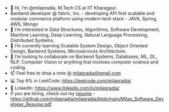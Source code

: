 - 👋 Hi, I’m @milapradia, M.Tech CS at IIT Kharagpur. 
- Backend developer @ fabric, Inc. - developing API first scalable and modular commerce platform using modern tech stack - JAVA, Spring, AWS, Mongo
- 👀 I’m interested in Data Structures, Algorithms, Software Development, Machine Learning, Deep Learning, Natural Language Processing, Distributed Systems. 
- 🌱 I’m currently learning Scalable System Design, Object Oriented Design, Backend Systems, Microservices Architecture. 
- 💞️ I’m looking to collaborate on Backend Systems, Databases, ML, DL, NLP, Computer Vision or anything that involves computer science and coding. 
- 📫 Feel free to drop a note @ milapradia@gmail.com
- 💻 Top 9% in LeetCode: https://leetcode.com/milapradia/
- 🤝 LinkedIn: https://www.linkedin.com/in/milapradia/
- If you are hiring, check out my [resume](https://drive.google.com/file/d/1JAtVqSyn1_SaM0MbCiGSD_hkt53iaVIG/view) - https://github.com/milapradia/milapradia/blob/main/Milap_Software_Developer_Resume.pdf

<!---
milapradia/milapradia is a ✨ special ✨ repository because its `README.md` (this file) appears on your GitHub profile.
You can click the Preview link to take a look at your changes.
--->

